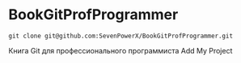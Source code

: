 
# BookGitProfProgrammer

`git clone git@github.com:SevenPowerX/BookGitProfProgrammer.git`

Книга Git для профессионального программиста
Add My Project
